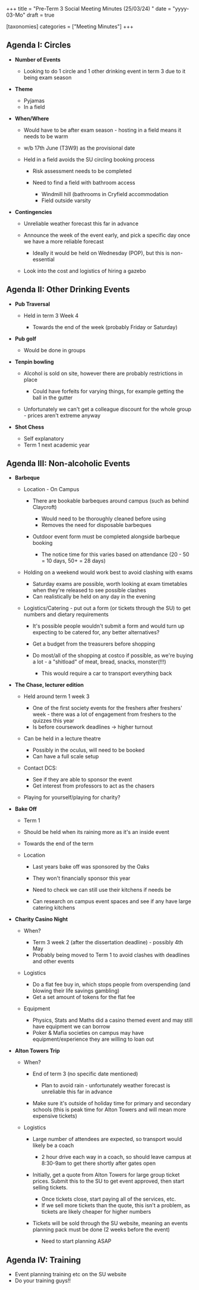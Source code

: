 +++
title = "Pre-Term 3 Social Meeting Minutes (25/03/24) "
date = "yyyy-03-Mo"
draft = true

[taxonomies]
categories = ["Meeting Minutes"]
+++
## Agenda I: Circles

* **Number of Events** 

  * Looking to do 1 circle and 1 other drinking event in term 3 due to it being exam season 
* **Theme**

  * Pyjamas 
  * In a field
* **When/Where**

  *  Would have to be after exam season - hosting in a field means it needs to be warm 

    * w/b 17th June (T3W9) as the provisional date 
  * Held in a field avoids the SU circling booking process

    * Risk assessment needs to be completed
    * Need to find a field with bathroom access 

      * Windmill hill (bathrooms in Cryfield accommodation
      * Field outside varsity 
* **Contingencies**

  * Unreliable weather forecast this far in advance 
  * Announce the week of the event early, and pick a specific day once we have a more reliable forecast

    * Ideally it would be held on Wednesday (POP), but this is non-essential
  * Look into the cost and logistics of hiring a gazebo 

## Agenda II: Other Drinking Events

* **Pub Traversal** 

  * Held in term 3 Week 4

    * Towards the end of the week (probably Friday or Saturday)
* **Pub golf** 

  *  Would be done in groups 
* **Tenpin bowling** 

  * Alcohol is sold on site, however there are probably restrictions in place 

    * Could have forfeits for varying things, for example getting the ball in the gutter 
  * Unfortunately we can't get a colleague discount for the whole group - prices aren't extreme anyway
* **Shot Chess**

  * Self explanatory 
  * Term 1 next academic year

## Agenda III: Non-alcoholic Events

* **Barbeque**

  * Location - On Campus 

    * There are bookable barbeques around campus (such as behind Claycroft)

      * Would need to be thoroughly cleaned before using
      * Removes the need for disposable barbeques
    * Outdoor event form must be completed alongside barbeque booking 

      * The notice time for this varies based on attendance (20 - 50 = 10 days, 50+ = 28 days)
  * Holding on a weekend would work best to avoid clashing with exams 

    * Saturday exams are possible, worth looking at exam timetables when they're released to see possible clashes 
    * Can realistically be held on any day in the evening 
  * Logistics/Catering - put out a form (or tickets through the SU) to get numbers and dietary requirements 

    * It's possible people wouldn't submit a form and would turn up expecting to be catered for, any better alternatives? 
    * Get a budget from the treasurers before shopping 
    * Do most/all of the shopping at costco if possible, as we're buying a lot - a "shitload" of meat, bread, snacks, monster(!!!)

      * This would require a car to transport everything back 
* **The Chase, lecturer edition**

  * Held around term 1 week 3

    * One of the first society events for the freshers after freshers' week - there was a lot of engagement from freshers to the quizzes this year 
    * Is before coursework deadlines -> higher turnout 
  * Can be held in a lecture theatre

    * Possibly in the oculus, will need to be booked 
    * Can have a full scale setup 
  * Contact DCS:

    * See if they are able to sponsor the event 
    * Get interest from professors to act as the chasers 
  * Playing for yourself/playing for charity? 
* **Bake Off**

  *  Term 1 

    * Should be held when its raining more as it's an inside event 
    * Towards the end of the term 
  * Location

    *  Last years bake off was sponsored by the Oaks 

      * They won't financially sponsor this year 
      * Need to check we can still use their kitchens if needs be
    *  Can research on campus event spaces and see if any have large catering kitchens 
* **Charity Casino Night**

  * When?

    * Term 3 week 2 (after the dissertation deadline) - possibly 4th May 
    * Probably being moved to Term 1 to avoid clashes with deadlines and other events 
  * Logistics 

    * Do a flat fee buy in, which stops people from overspending (and blowing their life savings gambling)
    * Get a set amount of tokens for the flat fee 
  * Equipment 

    * Physics, Stats and Maths did a casino themed event and may still have equipment we can borrow 
    * Poker & Mafia societies on campus may have equipment/experience they are willing to loan out
* **Alton Towers Trip**

  * When?

    * End of term 3 (no specific date mentioned)

      * Plan to avoid rain - unfortunately weather forecast is unreliable this far in advance 
    * Make sure it's outside of holiday time for primary and secondary schools (this is peak time for Alton Towers and will mean more expensive tickets) 
  * Logistics 

    * Large number of attendees are expected, so transport would likely be a coach 

      * 2 hour drive each way in a coach, so should leave campus at 8:30-9am to get there shortly after gates open 
    * Initially, get a quote from Alton Towers for large group ticket prices. Submit this to the SU to get event approved, then start selling tickets. 

      * Once tickets close, start paying all of the services, etc. 
      * If we sell more tickets than the quote, this isn't a problem, as tickets are likely cheaper for higher numbers 
    * Tickets will be sold through the SU website, meaning an events planning pack must be done (2 weeks before the event)

      * Need to start planning ASAP 

## Agenda IV: Training

* Event planning training etc on the SU website
* Do your training guys!!
